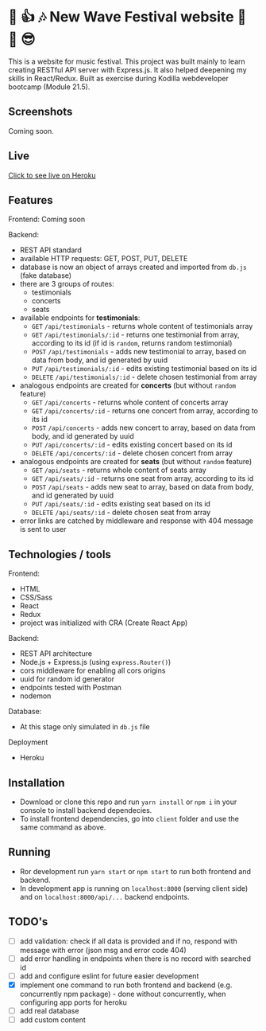 # :dancers: :+1: :notes: New Wave Festival website :musical_note: :dancer: :sunglasses:

This is a website for music festival. This project was built mainly to learn creating RESTful API server with Express.js. It also helped deepening my skills in React/Redux. 
Built as exercise during Kodilla webdeveloper bootcamp (Module 21.5).

## Screenshots

Coming soon.

## Live

[Click to see live on Heroku](https://new-wave-festiv.herokuapp.com/)

## Features

Frontend: Coming soon

Backend:
* REST API standard
* available HTTP requests: GET, POST, PUT, DELETE
* database is now an object of arrays created and imported from `db.js `(fake database)
* there are 3 groups of routes:
    - testimonials
    - concerts
    - seats
* available endpoints for **testimonials**:
    - `GET` `/api/testimonials` - returns whole content of testimonials array
    - `GET` `/api/testimonials/:id` - returns one testimonial from array, according to its id (if id is `random`, returns random testimonial)
    - `POST` `/api/testimonials` - adds new testimonial to array, based on data from body, and id generated by uuid
    - `PUT` `/api/testimonials/:id` - edits existing testimonial based on its id
    - `DELETE` `/api/testimonials/:id` - delete chosen testimonial from array
* analogous endpoints are created for **concerts** (but without `random` feature)
    - `GET` `/api/concerts` - returns whole content of concerts array
    - `GET` `/api/concerts/:id` - returns one concert from array, according to its id
    - `POST` `/api/concerts` - adds new concert to array, based on data from body, and id generated by uuid
    - `PUT` `/api/concerts/:id` - edits existing concert based on its id
    - `DELETE` `/api/concerts/:id` - delete chosen concert from array
* analogous endpoints are created for **seats** (but without `random` feature)
    - `GET` `/api/seats` - returns whole content of seats array
    - `GET` `/api/seats/:id` - returns one seat from array, according to its id
    - `POST` `/api/seats` - adds new seat to array, based on data from body, and id generated by uuid
    - `PUT` `/api/seats/:id` - edits existing seat based on its id
    - `DELETE` `/api/seats/:id` - delete chosen seat from array
* error links are catched by middleware and response with 404 message is sent to user

## Technologies / tools

Frontend:
* HTML
* CSS/Sass
* React
* Redux
* project was initialized with CRA (Create React App)

Backend:
* REST API architecture
* Node.js + Express.js (using `express.Router()`)
* cors middleware for enabling all cors origins
* uuid for random id generator 
* endpoints tested with Postman
* nodemon

Database:
* At this stage only simulated in `db.js` file

Deployment
* Heroku

## Installation

* Download or clone this repo and run `yarn install` or `npm i` in your console to install backend dependecies.
* To install frontend dependencies, go into `client` folder and use the same command as above.

## Running

- Ror development run `yarn start` or `npm start` to run both frontend and backend.
- In development app is running on `localhost:8000` (serving client side) and on `localhost:8000/api/...` backend endpoints.

## TODO's
- [ ] add validation: check if all data is provided and if no, respond with message with error (json msg and error code 404)
- [ ] add error handling in endpoints when there is no record with searched id
- [ ] add and configure eslint for future easier development
- [x] implement one command to run both frontend and backend (e.g. concurrently npm package) - done without concurrently, when configuring app ports for heroku
- [ ] add real database
- [ ] add custom content